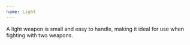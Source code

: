 ```yaml
---
name: Light
---
```

A light weapon is small and easy to handle, making it ideal for use when fighting with two 
weapons.